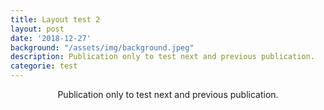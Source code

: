 ```yaml
---
title: Layout test 2
layout: post
date: '2018-12-27'
background: "/assets/img/background.jpeg"
description: Publication only to test next and previous publication.
categorie: test
---
```


<center>Publication only to test next and previous publication.</center>